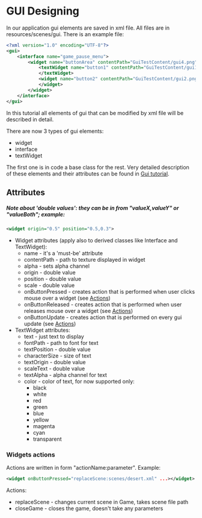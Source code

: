 # GUI Designing
In our application gui elements are saved in xml file. All files are in resources/scenes/gui. There is an example file:
```xml
<?xml version="1.0" encoding="UTF-8"?>
<gui>
    <interface name="game_pause_menu">
        <widget name="buttonArea" contentPath="GuiTestContent/gui4.png" origin="0.5">
            <textWidget name="button1" contentPath="GuiTestContent/gui1.png" origin="0.5" position="0.5,0.3" fontPath="GuiTestContent/testFont.ttf" textPosition="0.4,0.3" color="green" onButtonPressed="replaceScene:scenes/desert.xml">Run Game
            </textWidget>
            <widget name="button2" contentPath="GuiTestContent/gui2.png" origin="0.5" position="0.5,0.7">
            </widget>
        </widget>
    </interface>
</gui>
```
In this tutorial all elements of gui that can be modified by xml file will be described in detail.

There are now 3 types of gui elements:
- widget
- interface
- textWidget

The first one is in code a base class for the rest. Very detailed description of these elements and their attributes can be found in [Gui tutorial](../forProgrammers/guiTutorial.md).

## Attributes
##### Note about 'double values': they can be in from "valueX,valueY" or "valueBoth"; example:
```xml
<widget origin="0.5" position="0.5,0.3">
```
- Widget attributes (apply also to derived classes like Interface and TextWidget):
  - name - it's a 'must-be' attribute
  - contentPath - path to texture displayed in widget
  - alpha - sets alpha channel
  - origin - double value
  - position - double value
  - scale - double value
  - onButtonPressed - creates action that is performed when user clicks mouse over a widget (see [Actions](#widgets-actions))
  - onButtonReleased - creates action that is performed when user releases mouse over a widget (see [Actions](#widgets-actions))
  - onButtonUpdate - creates action that is performed on every gui update (see [Actions](#widgets-actions))
- TextWidget attributes:
  - text - just text to display
  - fontPath - path to font for text
  - textPosition - double value
  - characterSize - size of text
  - textOrigin - double value
  - scaleText - double value
  - textAlpha - alpha channel for text
  - color - color of text, for now supported only:
    - black
	- white
	- red
	- green
	- blue
	- yellow
	- magenta
	- cyan
	- transparent

### Widgets actions
Actions are written in form "actionName:parameter". Example: 
```xml
<widget onButtonPressed="replaceScene:scenes/desert.xml" ...></widget>
```
Actions:
- replaceScene - changes current scene in Game, takes scene file path
- closeGame - closes the game, doesn't take any parameters
